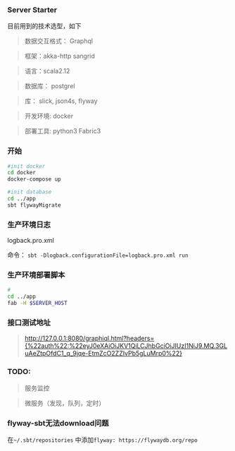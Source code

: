 ### Server Starter
目前用到的技术选型，如下
> 数据交互格式： Graphql

> 框架：akka-http sangrid

> 语言：scala2.12

> 数据库： postgrel

> 库： slick, json4s, flyway

> 开发环境: docker

> 部署工具: python3 Fabric3

### 开始
```sh
#init docker
cd docker
docker-compose up

#init database
cd ../app
sbt flywayMigrate

```

### 生产环境日志
logback.pro.xml

命令： `sbt -Dlogback.configurationFile=logback.pro.xml run `

### 生产环境部署脚本
```sh
#
cd ../app
fab -H $SERVER_HOST
```

### 接口测试地址

> http://127.0.0.1:8080/graphiql.html?headers={%22auth%22:%22eyJ0eXAiOiJKV1QiLCJhbGciOiJIUzI1NiJ9.MQ.3GLuAeZtpOfdC1_q_9jqe-EtmZcO2ZZIvPb5gLuMrp0%22}

### TODO:

> 服务监控

>  微服务（发现，队列，定时）


### flyway-sbt无法download问题

在`~/.sbt/repositories` 中添加`flyway: https://flywaydb.org/repo`
